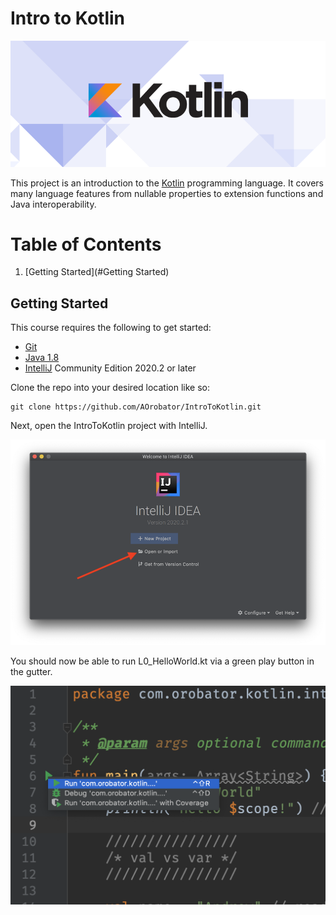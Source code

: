 # Intro to Kotlin

![Kotlin Banner][kotlin_banner]

This project is an introduction to the [Kotlin] programming language. It covers 
many language features from nullable properties to extension functions and Java
interoperability.

# Table of Contents
1. [Getting Started](#Getting Started)

## Getting Started

This course requires the following to get started:

* [Git]
* [Java 1.8]
* [IntelliJ] Community Edition 2020.2 or later

Clone the repo into your desired location like so:

```
git clone https://github.com/AOrobator/IntroToKotlin.git
```

Next, open the IntroToKotlin project with IntelliJ.

![open_project][open_project]

You should now be able to run L0_HelloWorld.kt
via a green play button in the gutter.

![Run code][run_code]

[Git]: https://git-scm.com/downloads
[kotlin_banner]: img/kotlin_banner.png "Kotlin Logo"
[Kotlin]: https://kotlinlang.org/
[Java 1.8]: https://www.oracle.com/technetwork/java/javase/downloads/jdk8-downloads-2133151.html
[IntelliJ]: https://www.jetbrains.com/idea/download/
[open_project]: img/open_project.png "Import Project"
[run_code]: img/run_code.png "Run Code"